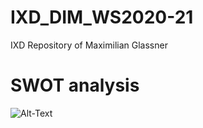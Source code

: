 # IXD_DIM_WS2020-21
IXD Repository of Maximilian Glassner

# SWOT analysis

![Alt-Text](//swot.jpg "optionaler Titel") 

